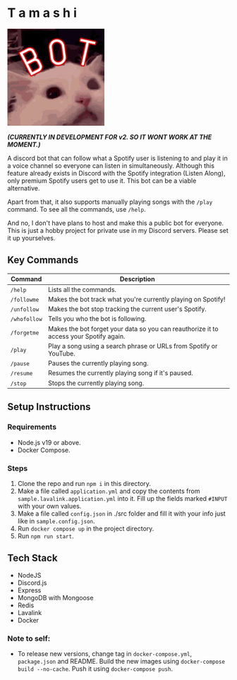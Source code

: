 # T a m a s h i

![tamashi_img](./docs/tamashi.jpg)

**_(CURRENTLY IN DEVELOPMENT FOR v2. SO IT WONT WORK AT THE MOMENT.)_**

A discord bot that can follow what a Spotify user is listening to and play it in a voice channel so everyone can listen in simultaneously. Although this feature already exists in Discord with the Spotify integration (Listen Along), only premium Spotify users get to use it. This bot can be a viable alternative.

Apart from that, it also supports manually playing songs with the `/play` command. To see all the commands, use `/help`.

And no, I don't have plans to host and make this a public bot for everyone. This is just a hobby project for private use in my Discord servers. Please set it up yourselves.

## Key Commands

| Command      | Description                                                                            |
| ------------ | -------------------------------------------------------------------------------------- |
| `/help`      | Lists all the commands.                                                                |
| `/followme`  | Makes the bot track what you're currently playing on Spotify!                          |
| `/unfollow`  | Makes the bot stop tracking the current user's Spotify.                                |
| `/whofollow` | Tells you who the bot is following.                                                    |
| `/forgetme`  | Makes the bot forget your data so you can reauthorize it to access your Spotify again. |
| `/play`      | Play a song using a search phrase or URLs from Spotify or YouTube.                     |
| `/pause`     | Pauses the currently playing song.                                                     |
| `/resume`    | Resumes the currently playing song if it's paused.                                     |
| `/stop`      | Stops the currently playing song.                                                      |

## Setup Instructions

### Requirements

- Node.js v19 or above.
- Docker Compose.

### Steps

1. Clone the repo and run `npm i` in this directory.
1. Make a file called `application.yml` and copy the contents from `sample.lavalink.application.yml` into it. Fill up the fields marked `#INPUT` with your own values.
1. Make a file called `config.json` in ./src folder and fill it with your info just like in `sample.config.json`.
1. Run `docker compose up` in the project directory.
1. Run `npm run start`.

<!-- ## How do I set this up?

### **Using Docker (the easy way)**

1. Make sure you have Docker and Docker Compose installed.
1. Make a file called `config.env` and `application.yml` in a folder and copy the contents of my `sample.config.env` and `sample.lavalink.application.yml` respectively into it.
1. [Go to the developer dashboard of Spotify and create a new application there](./docs//setup_instructions/i_spotify_dev.md).
1. [Go to the developer dashboard of Discord and make a bot there](./docs/setup_instructions/i_discord_dev.md).
1. [Make a MongoDB database in Atlas](https://youtu.be/084rmLU1UgA?t=39).
   - Copy your link shown around `3:09` of the video and paste it into `MONGODB_URL` in your `config.env` file.
1. **IMPORTANT**: Replace the values in both `config.env` and `application.yml` files with your own config info where I tagged `#INPUT`.
1. In the same folder, make a `docker-compose.yml` file and make it just like mine without changing anything inside.
1. Final steps to start the bot:

   - Open the terminal in this folder. You should have 3 files in this folder, `config.env`, `application.yml` and `docker-compose.yml`.
   - Run `docker-compose pull`.
   - To finally start the bot, run `docker-compose up`. Use the `-d` flag at the end if you wanna run it in the background.
   - To make the slash commands work, enter the shell of the container by running `docker exec -ti <container name of tamashi-bot> /bin/bash`. Then, run `npm run deploycommands`. Exit the shell using `exit` command. You'll only have to run this once. However, if you make any changes to the command names or add/delete new ones, deploy the commands again.
   - To stop the bot, just press Ctrl + C.

### **Manual Setup (the hard way)**

1. Download this codebase.
1. [Install Node.js for your operating system however you want](./docs/setup_instructions/i_node.md)
1. [Go to the developer dashboard of Spotify and create a new application there](./docs//setup_instructions/i_spotify_dev.md).
1. [Go to the developer dashboard of Discord and make a bot there](./docs/setup_instructions/i_discord_dev.md).
1. [You'll need to have a Redis server running in the background. I recommend doing this in Docker as it's less of a hassle (especially in Windows)](./docs/setup_instructions/i_redis.md).
1. Setup a Lavalink server [manually](./docs/setup_instructions/i_lavalink.md) OR [using Docker for this as well](./docs/setup_instructions/i_lavalink_docker.md).
1. [Make a MongoDB database in Atlas](https://youtu.be/084rmLU1UgA?t=39).
   - Copy your link shown around `3:09` of the video and paste it into `MONGODB_URL` in your `config.env` file.
1. Fill out the fields in `application.yml` and `config.env` files if there's any left.
1. Final steps to start the bot:

   - To make the slash commands work, run `npm run deploycommands`. You'll only have to run this once. However, if you make any changes to the command names or add/delete new ones, run this again.
   - Run `npm run start` if running the bot locally.

### **If Running Locally**

[**Only needed if you're running the bot on your PC**] [To make your local server publicly accessible as a callback for Spotify, use ngrok. It makes your localhost available to the public using SSH tunnels](./docs/setup_instructions/i_ngrok.md) -->

## Tech Stack

- NodeJS
- Discord.js
- Express
- MongoDB with Mongoose
- Redis
- Lavalink
- Docker

<!-- ## Improvements

1. Queue music
1. Other misc. commands not related to music (maybe?) -->

### Note to self:

- To release new versions, change tag in `docker-compose.yml`, `package.json` and README. Build the new images using `docker-compose build --no-cache`. Push it using `docker-compose push`.
